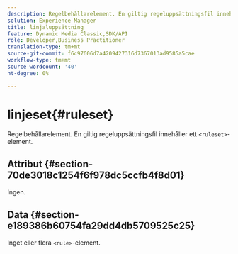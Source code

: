 ```yaml
---
description: Regelbehållarelement. En giltig regeluppsättningsfil innehåller ett <ruleset>-element.
solution: Experience Manager
title: linjaluppsättning
feature: Dynamic Media Classic,SDK/API
role: Developer,Business Practitioner
translation-type: tm+mt
source-git-commit: f6c97606d7a4209427316d7367013ad9585a5cae
workflow-type: tm+mt
source-wordcount: '40'
ht-degree: 0%

---
```



# linjeset{#ruleset}

Regelbehållarelement. En giltig regeluppsättningsfil innehåller ett `<ruleset>`-element.

## Attribut {#section-70de3018c1254f6f978dc5ccfb4f8d01}

Ingen.

## Data {#section-e189386b60754fa29dd4db5709525c25}

Inget eller flera `<rule>`-element.
